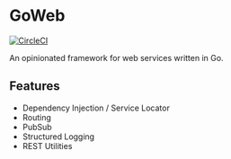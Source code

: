 # GoWeb
[![CircleCI](https://circleci.com/gh/kgrunwald/goweb.svg?style=svg&circle-token=913d8773adf82a560c154fe13b96e6442d25d451)](https://circleci.com/gh/kgrunwald/goweb)

An opinionated framework for web services written in Go.

## Features
- Dependency Injection / Service Locator
- Routing
- PubSub
- Structured Logging
- REST Utilities 